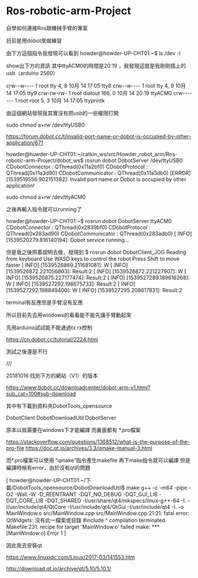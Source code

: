 # Ros-robotic-arm-Project
自學如何連接Ros跟機械手臂的專案

目前是用dobot來做練習


由下方這個指令我發現可以看到
howder@howder-UP-CHT01:~$ ls /dev -l

show出下方的資訊
其中ttyACM0的時間是20:19 ，我發現這就是我剛剛插上的usb（arduino 2560）

crw--w----    1 root tty            4,     8 10月 14 17:05 tty8
crw--w----    1 root tty            4,     9 10月 14 17:05 tty9
crw-rw-rw-  1 root dialout 166,     0 10月 14 20:19 ttyACM0
crw-------     1 root root          5,     3 10月 14 17:05 ttyprintk

由這個網站發現我其實沒有把usb的一些權限打開

sudo chmod a+rw /dev/ttyUSB0

https://forum.dobot.cc/t/invalid-port-name-or-dobot-is-occupied-by-other-application/671


howder@howder-UP-CHT01:~/catkin_ws/src/Howder_robot_arm/Ros-robotic-arm-Project/dobot_ws$ rosrun dobot DobotServer /dev/ttyUSB0
CDobotConnector : QThread(0x11a2bf0)
CDobotProtocol : QThread(0x11a3d90)
CDobotCommunicator : QThread(0x11a3db0)
[ERROR] [1539519556.902151382]: Invalid port name or Dobot is occupied by other application!

 sudo chmod a+rw /dev/ttyACM0

之後再輸入指令就可以running了

howder@howder-UP-CHT01:~$ rosrun dobot DobotServer ttyACM0
CDobotConnector : QThread(0x2839bf0)
CDobotProtocol : QThread(0x283ad90)
CDobotCommunicator : QThread(0x283adb0)
[ INFO] [1539520279.816140194]: Dobot service running...


但是我之後照着說明去做，發現到
$ rosrun dobot DobotClient_JOG
Reading from keyboard
Use WASD keys to control the robot
Press Shift to move faster
[ INFO] [1539526869.211681081]: W
[ INFO] [1539526872.221056803]: Result:2
[ INFO] [1539526872.221227907]: W
[ INFO] [1539526875.227177474]: Result:2
[ INFO] [1539527289.189618268]: W
[ INFO] [1539527292.198675733]: Result:2
[ INFO] [1539527292.198849400]: W
[ INFO] [1539527295.208617831]: Result:2

terminal有反應但是手臂沒有反應

所以目前先去用windows的看看能不能先讓手臂動起來

先用arduino試試能不能通過tx rx控制

https://cn.dobot.cc/tutorial/2224.html

測試之後還是不行

///

20181016
找到下方的網站（V1）的版本

https://www.dobot.cc/downloadcenter/dobot-arm-v1.html?sub_cat=100#sub-download

其中有下載到資料夾DobotTools_opensource

DobotClient
DobotDownloadUtil
DobotServer

原本以爲需要在windows下才能編譯
而裏面都有 *.pro檔案

https://stackoverflow.com/questions/1368512/what-is-the-purpose-of-the-pro-file
https://doc.qt.io/archives/3.3/qmake-manual-3.html

而*.pro檔案可以使用 “qmake”指令產生makefile
再下make指令就可以編譯
但是編譯時候有error，由於沒有qt的問題

[
howder@howder-UP-CHT01:~/下載/DobotTools_opensource/DobotDownloadUtil$ make
g++ -c -m64 -pipe -O2 -Wall -W -D_REENTRANT -DQT_NO_DEBUG -DQT_GUI_LIB -DQT_CORE_LIB -DQT_SHARED -I/usr/share/qt4/mkspecs/linux-g++-64 -I. -I/usr/include/qt4/QtCore -I/usr/include/qt4/QtGui -I/usr/include/qt4 -I. -o MainWindow.o src/MainWindow.cpp
src/MainWindow.cpp:21:21: fatal error: QtWidgets: 沒有此一檔案或目錄
 #include <QtWidgets>
                     ^
compilation terminated.
Makefile:231: recipe for target 'MainWindow.o' failed
make: *** [MainWindow.o] Error 1
]
 
 因此我去安裝qt
 
 https://www.linuxidc.com/Linux/2017-03/141553.htm
 
 http://download.qt.io/archive/qt/5.10/5.10.1/

